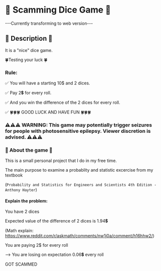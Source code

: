 # 🎲 Scamming Dice Game 🎲
---Currently transforming to web version---

## 🎲 Description 🎲
It is a "nice" dice game.

🍀Testing your luck 🍀

### Rule:
✅  You will have a starting 10$ and 2 dices.

✅  Pay 2💲 for every roll.

✅  And you win the difference of the 2 dices for every roll.

✅  🍀🍀🍀 GOOD LUCK AND HAVE FUN 🍀🍀🍀

### ⚠️⚠️⚠️ WARNING: This game may potentially trigger seizures for people with photosensitive epilepsy. Viewer discretion is advised. ⚠️⚠️⚠️

### 🎲 About the game 🎲
This is a small personal project that I do in my free time.

The main purpose to examine a probablity and statistic excercise from my textbook

(```Probability and Statistics for Engineers and Scientists 4th Edition - Anthony Hayter```)

#### Explain the problem:
You have 2 dices

Expected value of the difference of 2 dices is 1.94💲

(Math explain: https://www.reddit.com/r/askmath/comments/nw1j0a/comment/h16hhw2/)

You are paying 2$ for every roll

--> You are losing on expectation 0.06💲 every roll

GOT SCAMMED
